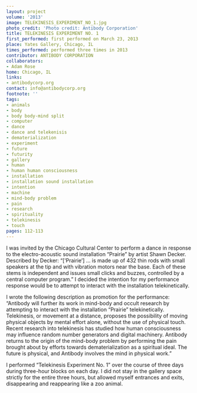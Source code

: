 ```yaml
---
layout: project
volume: '2013'
image: TELEKINESIS_EXPERIMENT_NO_1.jpg
photo_credit: 'Photo credit: Antibody Corporation'
title: TELEKINESIS EXPERIMENT NO. 1
first_performed: first performed on March 23, 2013
place: Yates Gallery, Chicago, IL
times_performed: performed three times in 2013
contributor: ANTIBODY CORPORATION
collaborators:
- Adam Rose
home: Chicago, IL
links:
- antibodycorp.org
contact: info@antibodycorp.org
footnote: ''
tags:
- animals
- body
- body body-mind split
- computer
- dance
- dance and telekenisis
- dematerialization
- experiment
- future
- futurity
- gallery
- human
- human human consciousness
- installation
- installation sound installation
- intention
- machine
- mind-body problem
- pain
- research
- spirituality
- telekinesis
- touch
pages: 112-113
---
```


I was invited by the Chicago Cultural Center to perform a dance in response to the electro-acoustic sound installation “Prairie” by artist Shawn Decker. Described by Decker: “[‘Prairie’] … is made up of 432 thin rods with small speakers at the tip and with vibration motors near the base. Each of these stems is independent and issues small clicks and buzzes, controlled by a central computer program.” I decided the intention for my performance response would be to attempt to interact with the installation telekinetically.

I wrote the following description as promotion for the performance: “Antibody will further its work in mind-body and occult research by attempting to interact with the installation “Prairie” telekinetically. Telekinesis, or movement at a distance, proposes the possibility of moving physical objects by mental effort alone, without the use of physical touch. Recent research into telekinesis has studied how human consciousness may influence random number generators and digital machinery. Antibody returns to the origin of the mind-body problem by performing the pain brought about by efforts towards dematerialization as a spiritual ideal. The future is physical, and Antibody involves the mind in physical work.”

I performed “Telekinesis Experiment No. 1” over the course of three days during three-hour blocks on each day. I did not stay in the gallery space strictly for the entire three hours, but allowed myself entrances and exits, disappearing and reappearing like a zoo animal.
